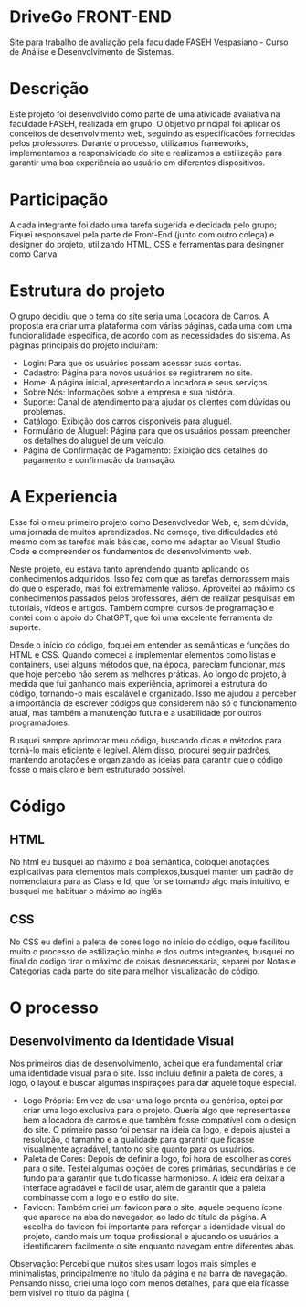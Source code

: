 # DriveGo FRONT-END
Site para trabalho de avaliação pela faculdade FASEH Vespasiano - Curso de Análise e Desenvolvimento de Sistemas.
# Descrição 
Este projeto foi desenvolvido como parte de uma atividade avaliativa na faculdade FASEH, realizada em grupo. O objetivo principal foi aplicar os conceitos de desenvolvimento web, seguindo as especificações fornecidas pelos professores. Durante o processo, utilizamos frameworks, implementamos a responsividade do site e realizamos a estilização para garantir uma boa experiência ao usuário em diferentes dispositivos.
# Participação
A cada integrante foi dado uma tarefa sugerida e decidada pelo grupo; Fiquei responsavel pela parte de Front-End (junto com outro colega) e designer do projeto, utilizando HTML, CSS e ferramentas para desingner como Canva.
# Estrutura do projeto 
O grupo decidiu que o tema do site seria uma Locadora de Carros. A proposta era criar uma plataforma com várias páginas, cada uma com uma funcionalidade específica, de acordo com as necessidades do sistema. As páginas principais do projeto incluíram:

- Login: Para que os usuários possam acessar suas contas.
- Cadastro: Página para novos usuários se registrarem no site.
- Home: A página inicial, apresentando a locadora e seus serviços.
- Sobre Nós: Informações sobre a empresa e sua história.
- Suporte: Canal de atendimento para ajudar os clientes com dúvidas ou problemas.
- Catálogo: Exibição dos carros disponíveis para aluguel.
- Formulário de Aluguel: Página para que os usuários possam preencher os detalhes do aluguel de um veículo.
- Página de Confirmação de Pagamento: Exibição dos detalhes do pagamento e confirmação da transação.
# A Experiencia
Esse foi o meu primeiro projeto como Desenvolvedor Web, e, sem dúvida, uma jornada de muitos aprendizados. No começo, tive dificuldades até mesmo com as tarefas mais básicas, como me adaptar ao Visual Studio Code e compreender os fundamentos do desenvolvimento web.

Neste projeto, eu estava tanto aprendendo quanto aplicando os conhecimentos adquiridos. Isso fez com que as tarefas demorassem mais do que o esperado, mas foi extremamente valioso. Aproveitei ao máximo os conhecimentos passados pelos professores, além de realizar pesquisas em tutoriais, vídeos e artigos. Também comprei cursos de programação e contei com o apoio do ChatGPT, que foi uma excelente ferramenta de suporte.

Desde o início do código, foquei em entender as semânticas e funções do HTML e CSS. Quando comecei a implementar elementos como listas e containers, usei alguns métodos que, na época, pareciam funcionar, mas que hoje percebo não serem as melhores práticas. Ao longo do projeto, à medida que fui ganhando mais experiência, aprimorei a estrutura do código, tornando-o mais escalável e organizado. Isso me ajudou a perceber a importância de escrever códigos que considerem não só o funcionamento atual, mas também a manutenção futura e a usabilidade por outros programadores.

Busquei sempre aprimorar meu código, buscando dicas e métodos para torná-lo mais eficiente e legível. Além disso, procurei seguir padrões, mantendo anotações e organizando as ideias para garantir que o código fosse o mais claro e bem estruturado possível.
# Código 
## HTML
No html eu busquei ao máximo a boa semântica, coloquei anotações explicativas para elementos mais complexos,busquei manter um padrão de nomenclatura para as Class e Id, que for se tornando algo mais intuitivo, e busquei me habituar o máximo ao inglês
## CSS
No CSS eu defini a paleta de cores logo no início do código, oque facilitou muito o processo de estilização minha e dos outros integrantes, busquei  no final do código tirar o máximo de coisas desnecessária, separei por Notas e Categorias cada parte do site para melhor visualização do código.

# O processo
## Desenvolvimento da Identidade Visual

Nos primeiros dias de desenvolvimento, achei que era fundamental criar uma identidade visual para o site. Isso incluiu definir a paleta de cores, a logo, o layout e buscar algumas inspirações para dar aquele toque especial.
- Logo Própria: Em vez de usar uma logo pronta ou genérica, optei por criar uma logo exclusiva para o projeto. Queria algo que representasse bem a locadora de carros e que também fosse compatível com o design do site. O primeiro passo foi pensar na ideia da logo, e depois ajustei a resolução, o tamanho e a qualidade para garantir que ficasse visualmente agradável, tanto no site quanto para os usuários.
- Paleta de Cores: Depois de definir a logo, foi hora de escolher as cores para o site. Testei algumas opções de cores primárias, secundárias e de fundo para garantir que tudo ficasse harmonioso. A ideia era deixar a interface agradável e fácil de usar, além de garantir que a paleta combinasse com a logo e o estilo do site.
- Favicon: Também criei um favicon para o site, aquele pequeno ícone que aparece na aba do navegador, ao lado do título da página. A escolha do favicon foi importante para reforçar a identidade visual do projeto, dando mais um toque profissional e ajudando os usuários a identificarem facilmente o site enquanto navegam entre diferentes abas.

Observação: Percebi que muitos sites usam logos mais simples e minimalistas, principalmente no título da página e na barra de navegação. Pensando nisso, criei uma logo com menos detalhes, para que ela ficasse bem visível no título da página (<title>) e também como favicon.
## Criação da barra de navegação 
Inicialmente, a barra de navegação foi criada por outro colega, que era responsável pelo Front-End, utilizando o Bootstrap. No entanto, tivemos dificuldades ao tentar estilizar a navbar com CSS. As cores não estavam saindo do jeito que eu queria, e também estava complicado adicionar ou remover alguns elementos da barra.

Diante disso, decidimos substituir a navbar do Bootstrap por um modelo mais simples, com menos opções. Com isso, eu consegui estilizar melhor a barra e ajustar os pontos que precisava, como adicionar e remover botões e links de maneira mais fácil, sem as limitações do framework.
## Criação do Rodapé 
- Criar o Rodapé do site foi umas das minhas partes favoritas, pois explorei muitos métodos como o uso daa UL e DISPLAY específicos, sendo umas das partes do site que ficou mais original, pois foi feita do início ao fim manualmente.
- Essa parte foi muito importante pois eu pratiquei muito posicionamento dos elementos, tamanhos e implementaçao de elementos framework como ICONS.

